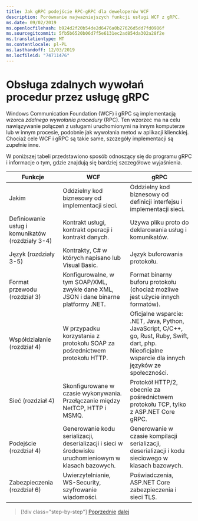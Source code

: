 ```yaml
---
title: Jak gRPC podejście RPC-gRPC dla deweloperów WCF
description: Porównanie najważniejszych funkcji usługi WCF z gRPC.
ms.date: 09/02/2019
ms.openlocfilehash: b924d2f20b54de2d6476a0b27626d5dd7fd0986f
ms.sourcegitcommit: 5fb5b6520b06d7f5e6131ec2ad854da302a28f2e
ms.translationtype: MT
ms.contentlocale: pl-PL
ms.lasthandoff: 12/03/2019
ms.locfileid: "74711476"
---
```

# <a name="how-grpc-approaches-rpc"></a>Obsługa zdalnych wywołań procedur przez usługę gRPC

Windows Communication Foundation (WCF) i gRPC są implementacją wzorca *zdalnego wywołania procedury* (RPC). Ten wzorzec ma na celu nawiązywanie połączeń z usługami uruchomionymi na innym komputerze lub w innym procesie, podobnie jak wywołania metod w aplikacji klienckiej. Chociaż cele WCF i gRPC są takie same, szczegóły implementacji są zupełnie inne.

W poniższej tabeli przedstawiono sposób odnoszący się do programu gRPC i informacje o tym, gdzie znajdują się bardziej szczegółowe wyjaśnienia.

| Funkcje | WCF | gRPC |
| -------- | --- | ---- |
| Jakim | Oddzielny kod biznesowy od implementacji sieci. | Oddzielny kod biznesowy od definicji interfejsu i implementacji sieci. |
| Definiowanie usług i komunikatów (rozdziały 3-4)  | Kontrakt usługi, kontrakt operacji i kontrakt danych. | Używa pliku proto do deklarowania usług i komunikatów. |
| Język (rozdziały 3-5) | Kontrakty, C# w których napisano lub Visual Basic. | Język buforowania protokołu. |
| Format przewodu (rozdział 3) | Konfigurowalne, w tym SOAP/XML, zwykłe dane XML, JSON i dane binarne platformy .NET. | Format binarny buforu protokołu (chociaż możliwe jest użycie innych formatów).
| Współdziałanie (rozdział 4) | W przypadku korzystania z protokołu SOAP za pośrednictwem protokołu HTTP. | Oficjalne wsparcie: .NET, Java, Python, JavaScript, C/C++, go, Rust, Ruby, Swift, dart, php. Nieoficjalne wsparcie dla innych języków ze społeczności. |
| Sieć (rozdział 4) | Skonfigurowane w czasie wykonywania. Przełączanie między NetTCP, HTTP i MSMQ. | Protokół HTTP/2, obecnie za pośrednictwem protokołu TCP, tylko z ASP.NET Core gRPC. |
| Podejście (rozdział 4) | Generowanie kodu serializacji, deserializacji i sieci w środowisku uruchomieniowym w klasach bazowych. | Generowanie w czasie kompilacji serializacji, deserializacji i kodu sieciowego w klasach bazowych. |
| Zabezpieczenia (rozdział 6) | Uwierzytelnianie, WS-Security, szyfrowanie wiadomości. | Poświadczenia, ASP.NET Core zabezpieczenia i sieci TLS. |

>[!div class="step-by-step"]
>[Poprzednie](grpc-overview.md)
>[dalej](interface-definition-language.md)
